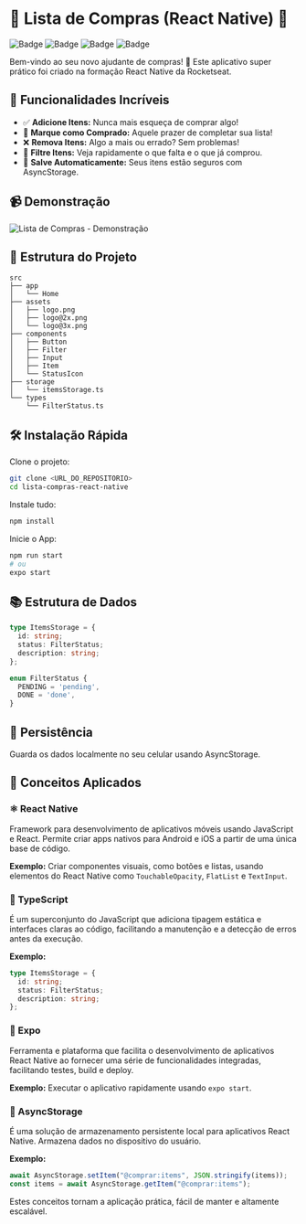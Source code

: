 # 🛒 Lista de Compras (React Native) 🚀

![Badge](https://img.shields.io/badge/React_Native-blue?style=flat-square\&logo=react)
![Badge](https://img.shields.io/badge/TypeScript-3178C6?style=flat-square\&logo=typescript)
![Badge](https://img.shields.io/badge/Expo-000020?style=flat-square\&logo=expo)
![Badge](https://img.shields.io/badge/AsyncStorage-32CD32?style=flat-square\&logo=android)

Bem-vindo ao seu novo ajudante de compras! 📝 Este aplicativo super prático foi criado na formação React Native da Rocketseat.

## 🎉 Funcionalidades Incríveis

* ✅ **Adicione Itens:** Nunca mais esqueça de comprar algo!
* 🎯 **Marque como Comprado:** Aquele prazer de completar sua lista!
* ❌ **Remova Itens:** Algo a mais ou errado? Sem problemas!
* 🔄 **Filtre Itens:** Veja rapidamente o que falta e o que já comprou.
* 💾 **Salve Automaticamente:** Seus itens estão seguros com AsyncStorage.

## 📹 Demonstração

![Lista de Compras - Demonstração](https://github.com/user-attachments/assets/9430dba2-4780-4c36-9dc7-728d9cac1632)

## 📁 Estrutura do Projeto

```plaintext
src
├── app
│   └── Home
├── assets
│   ├── logo.png
│   ├── logo@2x.png
│   └── logo@3x.png
├── components
│   ├── Button
│   ├── Filter
│   ├── Input
│   ├── Item
│   └── StatusIcon
├── storage
│   └── itemsStorage.ts
└── types
    └── FilterStatus.ts
```

## 🛠️ Instalação Rápida

Clone o projeto:

```bash
git clone <URL_DO_REPOSITORIO>
cd lista-compras-react-native
```

Instale tudo:

```bash
npm install
```

Inicie o App:

```bash
npm run start
# ou
expo start
```

## 📚 Estrutura de Dados

```typescript
type ItemsStorage = {
  id: string;
  status: FilterStatus;
  description: string;
};

enum FilterStatus {
  PENDING = 'pending',
  DONE = 'done',
}
```

## 💾 Persistência

Guarda os dados localmente no seu celular usando AsyncStorage.

## 📖 Conceitos Aplicados

### ⚛️ React Native

Framework para desenvolvimento de aplicativos móveis usando JavaScript e React. Permite criar apps nativos para Android e iOS a partir de uma única base de código.

**Exemplo:** Criar componentes visuais, como botões e listas, usando elementos do React Native como `TouchableOpacity`, `FlatList` e `TextInput`.

### 📘 TypeScript

É um superconjunto do JavaScript que adiciona tipagem estática e interfaces claras ao código, facilitando a manutenção e a detecção de erros antes da execução.

**Exemplo:**

```typescript
type ItemsStorage = {
  id: string;
  status: FilterStatus;
  description: string;
};
```

### 🚀 Expo

Ferramenta e plataforma que facilita o desenvolvimento de aplicativos React Native ao fornecer uma série de funcionalidades integradas, facilitando testes, build e deploy.

**Exemplo:** Executar o aplicativo rapidamente usando `expo start`.

### 💾 AsyncStorage

É uma solução de armazenamento persistente local para aplicativos React Native. Armazena dados no dispositivo do usuário.

**Exemplo:**

```typescript
await AsyncStorage.setItem("@comprar:items", JSON.stringify(items));
const items = await AsyncStorage.getItem("@comprar:items");
```

Estes conceitos tornam a aplicação prática, fácil de manter e altamente escalável.
